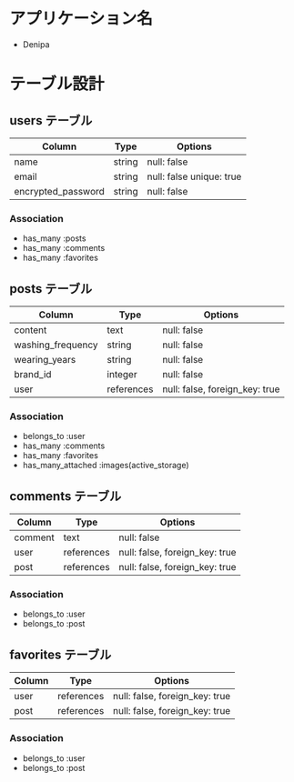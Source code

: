 # アプリケーション名
- Denipa

# テーブル設計

## users テーブル
| Column               | Type   | Options                      |
| ------------------   | ------ | ---------------------------- |
| name                 | string | null: false                  |
| email                | string | null: false   unique: true   |
| encrypted_password   | string | null: false                  |

### Association
- has_many :posts
- has_many :comments
- has_many :favorites




## posts テーブル
| Column           | Type       | Options                        |
| -----------------| ---------- | ------------------------------ |
| content          | text       | null: false                    |
| washing_frequency| string     | null: false                    |
| wearing_years    | string     | null: false                    |
| brand_id         | integer    | null: false                    |
| user             | references | null: false, foreign_key: true |

### Association
- belongs_to :user
- has_many :comments
- has_many :favorites
- has_many_attached :images(active_storage)



## comments テーブル

| Column    | Type       | Options                        |
| ----------| ---------- | ------------------------------ |
| comment   | text       | null: false                    |
| user      | references | null: false, foreign_key: true |
| post      | references | null: false, foreign_key: true |

### Association
- belongs_to :user
- belongs_to :post



## favorites テーブル
| Column    | Type       | Options                        |
| ----------| ---------- | ------------------------------ |
| user      | references | null: false, foreign_key: true |
| post      | references | null: false, foreign_key: true |

### Association
- belongs_to :user
- belongs_to :post
